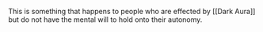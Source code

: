 This is something that happens to people who are effected by [[Dark Aura]] but do not have the mental will to hold onto their autonomy.